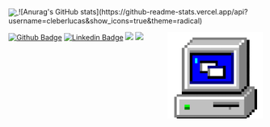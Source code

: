 <a href="https://github.com/cleberlucas">
  <img align="center" src="https://github-readme-stats.vercel.app/api/top-langs/?username=cleberlucas&theme=dark&hide_langs_below=1" />
</a>
![Anurag's GitHub stats](https://github-readme-stats.vercel.app/api?username=cleberlucas&show_icons=true&theme=radical)



[![Github Badge](https://img.shields.io/badge/-Github-000?style=flat-square&logo=Github&logoColor=white&link=https://github.com/cleberlucas)](https://github.com/cleberlucas)
[![Linkedin Badge](https://img.shields.io/badge/-LinkedIn-blue?style=flat-square&logo=Linkedin&logoColor=white&link=https://www.linkedin.com/in/cleber-lucas-599bb11b2/)](https://www.linkedin.com/in/cleber-lucas-599bb11b2/)
<img src=https://github.com/TheDudeThatCode/TheDudeThatCode/blob/master/Assets/Earth.gif width="30">
<img src="https://github.com/TheDudeThatCode/TheDudeThatCode/blob/master/Assets/Mario_Hello_Big.gif" width="30px">
<img align="right" alt="PC GIF" src="https://github.com/TheDudeThatCode/TheDudeThatCode/blob/master/Assets/PC.gif" width="190" />




